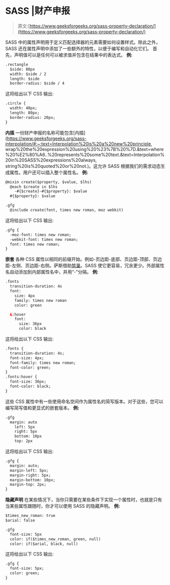 # SASS |财产申报

> 原文:[https://www.geeksforgeeks.org/sass-property-declaration/](https://www.geeksforgeeks.org/sass-property-declaration/)

SASS 中的属性声明用于定义匹配选择器的元素需要如何设置样式。除此之外，SASS 还在属性声明中添加了一些额外的特性，以便于编写和自动化它们。
首先，声明值可以是任何可以被求值并包含在结果中的表达式。
**例:**

```html
.rectangle
  $side: 80px
  width: $side / 2
  length: $side
  border-radius: $side / 4
```

这将给出以下 CSS 输出:

```html
.circle {
  width: 40px;
  length: 80px;
  border-radius: 20px;
}

```

**内插**
一份财产申报的名称可能包含[内插](https://www.geeksforgeeks.org/sass-interpolation/#:~:text=Interpolation%20is%20a%20new%20principle, wrap%20the%20expression%20using%20%23%7B%20%7D.&text=where%20%E2%80%A6..%20represents%20some%20text.&text=Interpolation%20in%20SASS%20expressions%20always, string%20is%20quoted%20or%20not.)。这允许 SASS 根据我们的需求动态生成属性。用户还可以插入整个属性名。
**例:**

```html
@mixin create($property, $value, $lhs) 
  @each $create in $lhs 
    -#{$create}-#{$property}: $value
  #{$property}: $value

.gfg 
  @include create(font, times new roman, moz webkit)
```

这将给出以下 CSS 输出:

```html
.gfg {
  -moz-font: times new roman;
  -webkit-font: times new roman;
  font: times new roman;
}

```

**嵌套**
各种 CSS 属性以相同的前缀开始。例如-页边距-底部、页边距-顶部、页边距-左侧、页边距-右侧。萨斯借助[筑巢](https://www.geeksforgeeks.org/sass-nesting/)。SASS 使它更容易，冗余更少。外部属性名自动添加到内部属性名中，并用“-”分隔。
**例:**

```html
.fonts 
  transition-duration: 4s
  font: 
    size: 4px
    family: times new roman
    color: green

  &:hover  
    font: 
      size: 36px
      color: black
```

这将给出以下 CSS 输出:

```html
.fonts {
  transition-duration: 4s;
  font-size: 4px;
  font-family: times new roman;
  font-color: green;
}
.fonts:hover {
  font-size: 36px;
  font-color: black;
}

```

这些 CSS 属性中有一些使用命名空间作为属性名的简写版本。对于这些，您可以编写简写值和更显式的嵌套版本。
**例:**

```html
.gfg
  margin: auto
    left: 5px
    right: 5px
    bottom: 10px
    top: 2px
```

这将给出以下 CSS 输出:

```html
.gfg {
  margin: auto;
  margin-left: 5px;
  margin-right: 5px;
  margin-bottom: 10px;
  margin-top: 2px;
}

```

**隐藏声明**
在某些情况下，当你只需要在某些条件下实现一个属性时，也就是只有当某些属性跟随时，你才可以使用 SASS 的隐藏声明。
**例:**

```html
$times_new_roman: true
$arial: false

.gfg 
  font-size: 5px
  color: if($times_new_roman, green, null)
  color: if($arial, black, null)
```

这将给出以下 CSS 输出:

```html
.gfg {
  font-size: 5px;
  color: green;
}

```
